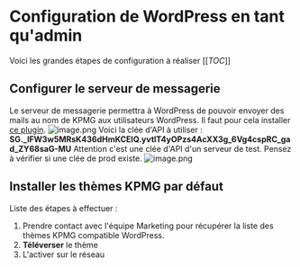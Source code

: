 # Configuration de WordPress en tant qu'admin

Voici les grandes étapes de configuration à réaliser
[[_TOC_]]


## Configurer le serveur de messagerie
Le serveur de messagerie permettra à WordPress de pouvoir envoyer des mails au nom de KPMG aux utilisateurs WordPress.
Il faut pour cela installer [ce plugin](https://wordpress.org/plugins/sendgrid-email-delivery-simplified/).
![image.png](/.attachments/image-09cb74b1-82ed-446f-8370-af92a73fc443.png)
Voici la clée d'API à utiliser : **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** 
Attention c'est une clée d'API d'un serveur de test. Pensez à vérifier si une clée de prod existe.
![image.png](/.attachments/image-9689c7b9-aa25-4b40-9f62-79a5d90cd4ac.png)

## Installer les thèmes KPMG par défaut
Liste des étapes à effectuer :
1. Prendre contact avec l'équipe Marketing pour récupérer la liste des thèmes KPMG compatible WordPress.
2. **Téléverser** le thème
3. L'activer sur le réseau



